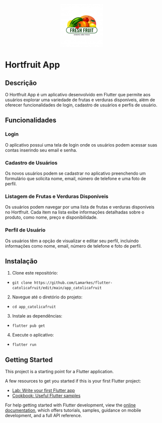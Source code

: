 <div align="center">
  <img src="images/logoPrincipalMarkdown.jpg" alt="Logo" height="140" width="140">
</div>  

# Hortfruit App

## Descrição
O Hortfruit App é um aplicativo desenvolvido em Flutter que permite aos usuários explorar uma variedade de frutas e verduras disponíveis, além de oferecer funcionalidades de login, cadastro de usuários e perfis de usuário.

## Funcionalidades

### Login
O aplicativo possui uma tela de login onde os usuários podem acessar suas contas inserindo seu email e senha.

### Cadastro de Usuários
Os novos usuários podem se cadastrar no aplicativo preenchendo um formulário que solicita nome, email, número de telefone e uma foto de perfil.

### Listagem de Frutas e Verduras Disponíveis
Os usuários podem navegar por uma lista de frutas e verduras disponíveis no Hortfruit. Cada item na lista exibe informações detalhadas sobre o produto, como nome, preço e disponibilidade.

### Perfil de Usuário
Os usuários têm a opção de visualizar e editar seu perfil, incluindo informações como nome, email, número de telefone e foto de perfil.

## Instalação

1. Clone este repositório:
- `git clone https://github.com/Lamarkes/flutter-catolicafruit/edit/main/app_catolicafruit `
2. Navegue até o diretório do projeto:
- `cd app_catolicafruit`
3. Instale as dependências:
- `flutter pub get`
4. Execute o aplicativo:
- `flutter run`

## Getting Started

This project is a starting point for a Flutter application.

A few resources to get you started if this is your first Flutter project:

- [Lab: Write your first Flutter app](https://docs.flutter.dev/get-started/codelab)
- [Cookbook: Useful Flutter samples](https://docs.flutter.dev/cookbook)

For help getting started with Flutter development, view the
[online documentation](https://docs.flutter.dev/), which offers tutorials,
samples, guidance on mobile development, and a full API reference.
